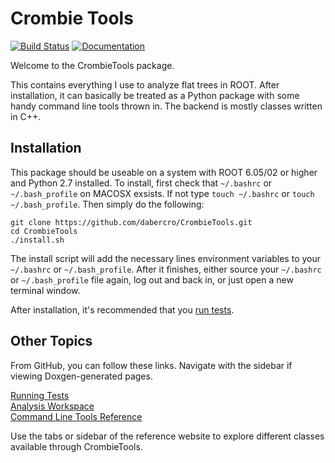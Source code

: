 # Crombie Tools

[![Build Status](https://travis-ci.org/dabercro/CrombieTools.svg?branch=master)](https://travis-ci.org/dabercro/CrombieTools)
[![Documentation](https://codedocs.xyz/dabercro/CrombieTools.svg)](https://codedocs.xyz/dabercro/CrombieTools/)

Welcome to the CrombieTools package.

This contains everything I use to analyze flat trees in ROOT.
After installation, it can basically be treated as a Python package
with some handy command line tools thrown in.
The backend is mostly classes written in C++.

## Installation

This package should be useable on a system with ROOT 6.05/02 or higher and Python 2.7 installed.
To install, first check that `~/.bashrc` or `~/.bash_profile` on MACOSX exsists.
If not type `touch ~/.bashrc` or `touch ~/.bash_profile`.
Then simply do the following:

    git clone https://github.com/dabercro/CrombieTools.git
    cd CrombieTools
    ./install.sh

The install script will add the necessary lines environment variables to your `~/.bashrc` or `~/.bash_profile`.
After it finishes, either source your  `~/.bashrc` or `~/.bash_profile` file again,
log out and back in, or just open a new terminal window.

After installation, it's recommended that you [run tests](test/README.md).

## Other Topics

From GitHub, you can follow these links.
Navigate with the sidebar if viewing Doxgen-generated pages.

[Running Tests](test/README.md) <br>
[Analysis Workspace](templates/README.md) <br>
[Command Line Tools Reference](bin/README.md) <br>

Use the tabs or sidebar of the reference website to explore different
classes available through CrombieTools.
